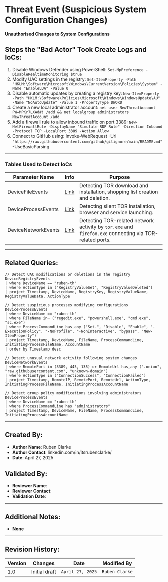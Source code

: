 # Threat Event (Suspicious System Configuration Changes)
**Unauthorised Changes to System Configurations**

## Steps the "Bad Actor" Took Create Logs and IoCs:
1. Disable Windows Defender using PowerShell: `Set-MpPreference -DisableRealtimeMonitoring $true`
2. Modify UAC settings in the registry: `Set-ItemProperty -Path "HKLM:\Software\Microsoft\Windows\CurrentVersion\Policies\System" -Name "EnableLUA" -Value 0`
3. Disable automatic updates by creating a registry key: `New-ItemProperty -Path "HKLM:\Software\Policies\Microsoft\Windows\WindowsUpdate\AU" -Name "NoAutoUpdate" -Value 1 -PropertyType DWORD`
4. Create a new local administrator account: `net user NewThreatAccount PW=MPKr7LXAd#! /add && net localgroup administrators NewThreatAccount /add`
5. Add a firewall rule to allow inbound traffic on port 3389: `New-NetFirewallRule -DisplayName "Simulate RDP Rule" -Direction Inbound -Protocol TCP -LocalPort 3389 -Action Allow`
6. Connect to GitHub using: Invoke-WebRequest -Uri `"https://raw.githubusercontent.com/github/gitignore/main/README.md"` -UseBasicParsing


---

### Tables Used to Detect IoCs

| Parameter Name       | Info                                                                 | Purpose                                                                                                     |
|----------------------|----------------------------------------------------------------------|-------------------------------------------------------------------------------------------------------------|
| DeviceFileEvents     | [Link](https://learn.microsoft.com/en-us/defender-xdr/advanced-hunting-deviceinfo-table) | Detecting TOR download and installation, shopping list creation and deletion.                              |
| DeviceProcessEvents  | [Link](https://learn.microsoft.com/en-us/defender-xdr/advanced-hunting-deviceinfo-table) | Detecting silent TOR installation, browser and service launching.                                          |
| DeviceNetworkEvents  | [Link](https://learn.microsoft.com/en-us/defender-xdr/advanced-hunting-devicenetworkevents-table) | Detecting TOR-related network activity by `tor.exe` and `firefox.exe` connecting via TOR-related ports.    |

---

## Related Queries:
```kql
// Detect UAC modifications or deletions in the registry
DeviceRegistryEvents
| where DeviceName == "ruben-th"
| where ActionType in ("RegistryValueSet", "RegistryValueDeleted")
| project Timestamp, DeviceName, RegistryKey, RegistryValueName, RegistryValueData, ActionType

// Detect suspicious processes modifying configurations
DeviceProcessEvents
| where DeviceName == "ruben-th"
| where FileName in~ ("regedit.exe", "powershell.exe", "cmd.exe", "sc.exe")
| where ProcessCommandLine has_any ("Set-", "Disable", "Enable", "-ExecutionPolicy", "-NoProfile", "-NonInteractive", "bypass", "New-ItemProperty")
| project Timestamp, DeviceName, FileName, ProcessCommandLine, InitiatingProcessFileName, AccountName
| order by Timestamp desc

// Detect unusual network activity following system changes
DeviceNetworkEvents
| where RemotePort in (3389, 445, 135) or RemoteUrl has_any (".onion", "raw.githubusercontent.com", "unknown-domain")
| where ActionType in ("ConnectionSuccess", "ConnectionFailed")
| project Timestamp, RemoteIP, RemotePort, RemoteUrl, ActionType, InitiatingProcessFileName, InitiatingProcessAccountName

// Detect group policy modifications involving administrators
DeviceProcessEvents
| where DeviceName == "ruben-th"
| where ProcessCommandLine has "administrators"
| project Timestamp, DeviceName, FileName, ProcessCommandLine, InitiatingProcessAccountName
```

---

## Created By:
- **Author Name**: Ruben Clarke
- **Author Contact**: linkedin.com/in/itsrubenclarke/
- **Date**: April 27, 2025

## Validated By:
- **Reviewer Name**: 
- **Reviewer Contact**: 
- **Validation Date**: 

---

## Additional Notes:
- **None**

---

## Revision History:
| **Version** | **Changes**                   | **Date**         | **Modified By**   |
|-------------|-------------------------------|------------------|-------------------|
| 1.0         | Initial draft                  | `April 27, 2025`  | `Ruben Clarke`

